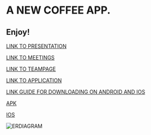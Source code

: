 # A NEW COFFEE APP. 
## Enjoy!

[LINK TO PRESENTATION](https://docs.google.com/presentation/d/1lylHWbRWt6L77PrwWmXkCXjSWTTvJZxPkr5Mr8x2PSA/edit#slide=id.p)<br>

[LINK TO MEETINGS](admin/meetings.md)<br>

[LINK TO TEAMPAGE](admin/team.md)<br>

[LINK TO APPLICATION](https://oplikos.github.io/testweb/)<br>

[LINK GUIDE FOR DOWNLOADING ON ANDROID AND IOS](app/README.md)<br>

[APK](https://github.com/cse110-fa22-group11/cse110-fa22-group11/raw/main/app/android/CaffeinatedAPK.apk)<br>

[IOS](https://github.com/cse110-fa22-group11/cse110-fa22-group11/raw/main/app/ios/CaffeinatedIOS.tar.gz)

![ERDIAGRAM](https://github.com/daz005/Software-Engineering-Project/blob/master/test-web/images/logo.png)
